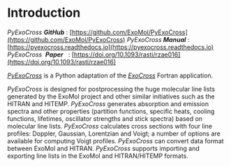 # Introduction

*PyExoCross* ***GitHub*** : [https://github.com/ExoMol/PyExoCross](https://github.com/ExoMol/PyExoCross)
*PyExoCross* ***Manual*** : [https://pyexocross.readthedocs.io](https://pyexocross.readthedocs.io)
*PyExoCross* &nbsp;***Paper*** &nbsp; : [https://doi.org/10.1093/rasti/rzae016](https://doi.org/10.1093/rasti/rzae016)


[*PyExoCross*](https://github.com/ExoMol/PyExoCross "PyExoCross") is a Python adaptation of the [*ExoCross*](https://github.com/ExoMol/ExoCross "ExoCross") Fortran application.

*PyExoCross* is designed for postprocessing the huge molecular line lists generated by the ExoMol project and other similar initiatives such as the HITRAN and HITEMP. *PyExoCross* generates absorption and emission spectra and other properties (partition functions, specific heats, cooling functions, lifetimes, oscillator strengths and stick spectra) based on molecular line lists. *PyExoCross* calculates cross sections with four line profiles: Doppler, Gaussian, Lorentzian and Voigt; a number of options are available for computing Voigt profiles. *PyExoCross* can convert data format between ExoMol and HITRAN. *PyExoCross* supports importing and exporting line lists in the ExoMol and HITRAN/HITEMP formats.
